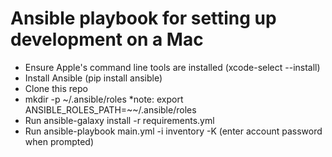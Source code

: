 # Ansible playbook for setting up development on a Mac
- Ensure Apple's command line tools are installed (xcode-select --install)
- Install Ansible (pip install ansible)
- Clone this repo
- mkdir -p ~/.ansible/roles
  *note: export ANSIBLE_ROLES_PATH=~~/.ansible/roles
- Run ansible-galaxy install -r requirements.yml
- Run ansible-playbook main.yml -i inventory -K (enter account password when prompted)
